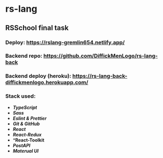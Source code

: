 # rs-lang

## RSSchool final task

### Deploy: https://rslang-gremlin654.netlify.app/  
### Backend repo: https://github.com/DiffickMenLogo/rs-lang-back
### Backend deploy (heroku): https://rs-lang-back-diffickmenlogo.herokuapp.com/

### Stack used:
- ***TypeScript***  
- ***Sass*** 
- ***Eslint & Prettier*** 
- ***Git & GitHub***  
- ***React***
- ***React-Redux***
- ***React-Toolkit**
- ***PostAPI***
- ***Materual UI***
